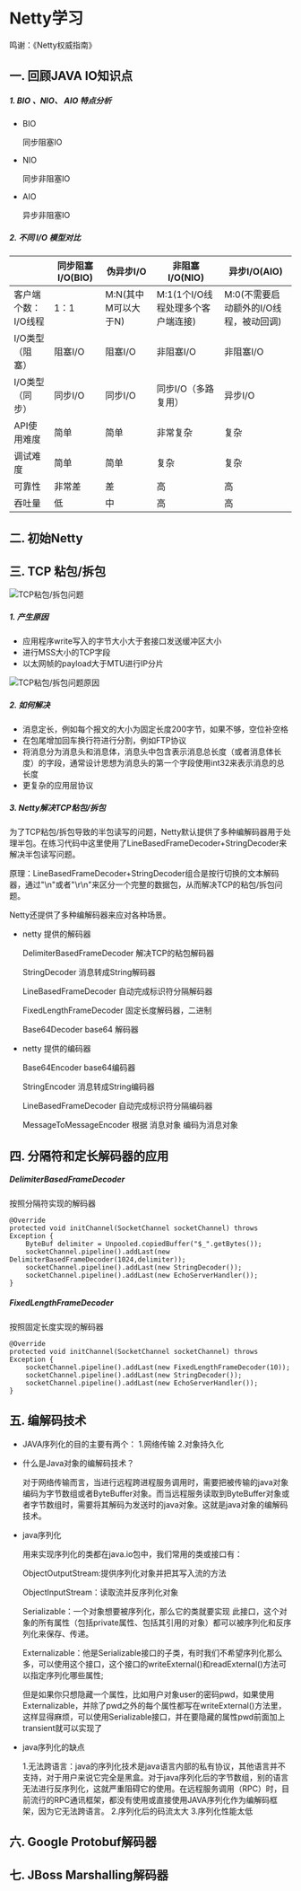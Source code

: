 # Netty学习

鸣谢：《Netty权威指南》

## 一. 回顾JAVA IO知识点

##### 1. BIO 、NIO、 AIO 特点分析

* BIO

	同步阻塞IO

* NIO

	同步非阻塞IO

* AIO

	异步非阻塞IO

##### 2. 不同 I/O 模型对比
|      | 同步阻塞I/O(BIO) | 伪异步I/O | 非阻塞I/O(NIO)| 异步I/O(AIO)
|--------|--------|--------|--------|--------|
| 客户端个数：I/O线程|1：1 |M:N(其中M可以大于N)|M:1(1个I/O线程处理多个客户端连接)|M:0(不需要启动额外的I/O线程，被动回调)        |
|I/O类型（阻塞）|阻塞I/O|阻塞I/O|非阻塞I/O|非阻塞I/O|
|I/O类型（同步）|同步I/O|同步I/O|同步I/O（多路复用）|异步I/O|
|API使用难度   |简单   |简单   |非常复杂          |复杂|
|调试难度      |简单   |简单   |复杂             |复杂|
|可靠性        |非常差 |差     |高               |高|
|吞吐量        |低     |中    |高               |高|


## 二. 初始Netty


## 三. TCP 粘包/拆包

![TCP粘包/拆包问题](https://raw.github.com/eastFu/docs/master/netty-docs/3-1.png)

##### 1. 产生原因
* 应用程序write写入的字节大小大于套接口发送缓冲区大小
* 进行MSS大小的TCP字段
* 以太网帧的payload大于MTU进行IP分片

![TCP粘包/拆包问题原因](https://raw.github.com/eastFu/docs/master/netty-docs/3-2.png)

##### 2. 如何解决
* 消息定长，例如每个报文的大小为固定长度200字节，如果不够，空位补空格
* 在包尾增加回车换行符进行分割，例如FTP协议
* 将消息分为消息头和消息体，消息头中包含表示消息总长度（或者消息体长度）的字段，通常设计思想为消息头的第一个字段使用int32来表示消息的总长度
* 更复杂的应用层协议

##### 3. Netty解决TCP粘包/拆包

为了TCP粘包/拆包导致的半包读写的问题，Netty默认提供了多种编解码器用于处理半包。在练习代码中这里使用了LineBasedFrameDecoder+StringDecoder来解决半包读写问题。

原理：LineBasedFrameDecoder+StringDecoder组合是按行切换的文本解码器，通过"\n"或者"\r\n"来区分一个完整的数据包，从而解决TCP的粘包/拆包问题。

Netty还提供了多种编解码器来应对各种场景。


* netty 提供的解码器

    DelimiterBasedFrameDecoder 解决TCP的粘包解码器

    StringDecoder              消息转成String解码器

    LineBasedFrameDecoder      自动完成标识符分隔解码器

	FixedLengthFrameDecoder    固定长度解码器，二进制

	Base64Decoder base64       解码器

* netty 提供的编码器

	Base64Encoder  base64编码器

	StringEncoder  消息转成String编码器

	LineBasedFrameDecoder  自动完成标识符分隔编码器

	MessageToMessageEncoder 根据 消息对象 编码为消息对象

## 四. 分隔符和定长解码器的应用


##### DelimiterBasedFrameDecoder

按照分隔符实现的解码器

	@Override
    protected void initChannel(SocketChannel socketChannel) throws Exception {
    	ByteBuf delimiter = Unpooled.copiedBuffer("$_".getBytes());
        socketChannel.pipeline().addLast(new DelimiterBasedFrameDecoder(1024,delimiter));
        socketChannel.pipeline().addLast(new StringDecoder());
        socketChannel.pipeline().addLast(new EchoServerHandler());
    }

##### FixedLengthFrameDecoder

按照固定长度实现的解码器

	@Override
    protected void initChannel(SocketChannel socketChannel) throws Exception {
        socketChannel.pipeline().addLast(new FixedLengthFrameDecoder(10));
        socketChannel.pipeline().addLast(new StringDecoder());
        socketChannel.pipeline().addLast(new EchoServerHandler());
    }


## 五. 编解码技术

* JAVA序列化的目的主要有两个：
	1.网络传输
	2.对象持久化

* 什么是Java对象的编解码技术？

	对于网络传输而言，当进行远程跨进程服务调用时，需要把被传输的java对象编码为字节数组或者ByteBuffer对象。而当远程服务读取到ByteBuffer对象或者字节数组时，需要将其解码为发送时的java对象。这就是java对象的编解码技术。

* java序列化

    用来实现序列化的类都在java.io包中，我们常用的类或接口有：

	ObjectOutputStream:提供序列化对象并把其写入流的方法

	ObjectInputStream：读取流并反序列化对象

	Serializable：一个对象想要被序列化，那么它的类就要实现 此接口，这个对象的所有属性（包括private属性、包括其引用的对象）都可以被序列化和反序列化来保存、传递。

	Externalizable：他是Serializable接口的子类，有时我们不希望序列化那么多，可以使用这个接口，这个接口的writeExternal()和readExternal()方法可以指定序列化哪些属性;

	但是如果你只想隐藏一个属性，比如用户对象user的密码pwd，如果使用Externalizable，并除了pwd之外的每个属性都写在writeExternal()方法里，这样显得麻烦，可以使用Serializable接口，并在要隐藏的属性pwd前面加上transient就可以实现了

* java序列化的缺点

	1.无法跨语言：java的序列化技术是java语言内部的私有协议，其他语言并不支持，对于用户来说它完全是黑盒。对于java序列化后的字节数组，别的语言无法进行反序列化，这就严重阻碍它的使用。在远程服务调用（RPC）时，目前流行的RPC通讯框架，都没有使用或直接使用JAVA序列化作为编解码框架，因为它无法跨语言。
	2.序列化后的码流太大
	3.序列化性能太低


## 六. Google Protobuf解码器


## 七. JBoss Marshalling解码器

